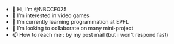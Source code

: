 - 👋 Hi, I’m @NBCCF025
- 👀 I’m interested in video games
- 🌱 I’m currently learning programmation at EPFL
- 💞️ I’m looking to collaborate on many mini-project
- 📫 How to reach me : by my post mail (but i won't respond fast)

<!---
NBCCF025/NBCCF025 is a ✨ special ✨ repository because its `README.md` (this file) appears on your GitHub profile.
You can click the Preview link to take a look at your changes.
--->
